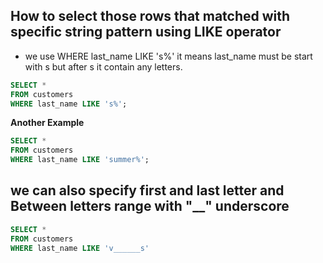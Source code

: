 ## How to select those rows that matched with specific string pattern using LIKE operator

 - we use WHERE last_name LIKE 's%' it means last_name must be start with s but after s it contain any letters.

 ```sql 
 SELECT *  
 FROM customers 
 WHERE last_name LIKE 's%';
 ```


 **Another Example**
 
 ```sql
 SELECT * 
 FROM customers 
 WHERE last_name LIKE 'summer%'; 
 ```
## we can also specify first and last letter and Between letters range with "__" underscore

 ```sql
 SELECT *  
 FROM customers 
 WHERE last_name LIKE 'v______s'
 ```



